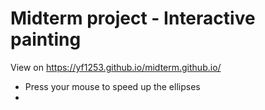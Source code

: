 # Midterm project - Interactive painting
View on https://yf1253.github.io/midterm.github.io/
- Press your mouse to speed up the ellipses
- 
